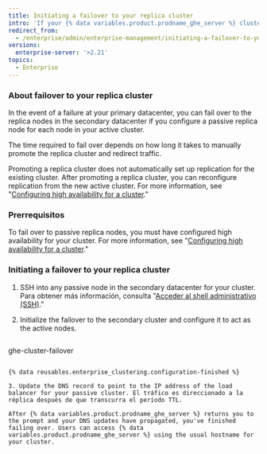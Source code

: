```yaml
---
title: Initiating a failover to your replica cluster
intro: 'If your {% data variables.product.prodname_ghe_server %} cluster fails, you can fail over to the passive replica .'
redirect_from:
  - /enterprise/admin/enterprise-management/initiating-a-failover-to-your-replica-cluster
versions:
  enterprise-server: '>2.21'
topics:
  - Enterprise
---
```


### About failover to your replica cluster

In the event of a failure at your primary datacenter, you can fail over to the replica nodes in the secondary datacenter if you configure a passive replica node for each node in your active cluster.

The time required to fail over depends on how long it takes to manually promote the replica cluster and redirect traffic.

Promoting a replica cluster does not automatically set up replication for the existing cluster. After promoting a replica cluster, you can reconfigure replication from the new active cluster. For more information, see "[Configuring high availability for a cluster](/enterprise/admin/enterprise-management/configuring-high-availability-replication-for-a-cluster#reconfiguring-high-availability-replication-after-a-failover)."

### Prerrequisitos

To fail over to passive replica nodes, you must have configured high availability for your cluster. For more information, see "[Configuring high availability for a cluster](/enterprise/admin/enterprise-management/configuring-high-availability-replication-for-a-cluster)."

### Initiating a failover to your replica cluster

1. SSH into any passive node in the secondary datacenter for your cluster. Para obtener más información, consulta "[Acceder al shell administrativo (SSH)](/enterprise/admin/configuration/accessing-the-administrative-shell-ssh#enabling-access-to-the-administrative-shell-via-ssh)."

2. Initialize the failover to the secondary cluster and configure it to act as the active nodes.

    ```shell
  ghe-cluster-failover
  ```

{% data reusables.enterprise_clustering.configuration-finished %}

3. Update the DNS record to point to the IP address of the load balancer for your passive cluster. El tráfico es direccionado a la réplica después de que transcurra el período TTL.

After {% data variables.product.prodname_ghe_server %} returns you to the prompt and your DNS updates have propagated, you've finished failing over. Users can access {% data variables.product.prodname_ghe_server %} using the usual hostname for your cluster.
